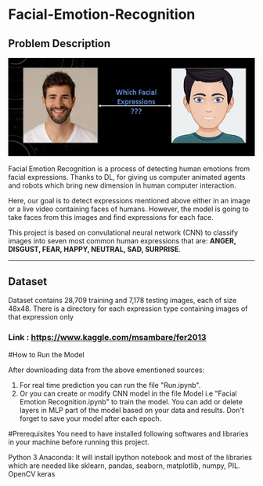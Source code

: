 # Facial-Emotion-Recognition

## Problem Description
![alt text]( https://github.com/coolamit1232/Facial-Emotion-Recognition/blob/master/Output/Readme.JPG "Problem Description")

Facial Emotion Recognition is a process of detecting human emotions from facial expressions.
Thanks to DL, for giving us computer animated agents and robots which bring new dimension in human computer interaction.

Here, our goal is to detect expressions mentioned above either in an image or a live video containing faces of humans. However, the model is going to take faces from this images and find expressions for each face.
 
This project is based on convulational neural network (CNN) to classify images into seven most common human expressions that are: **ANGER, DISGUST, FEAR, HAPPY, NEUTRAL, SAD, SURPRISE**.

---
## Dataset
Dataset contains 28,709 training and 7,178 testing images, each of size 48x48.
There is a directory for each expression type containing images of that expression only

### Link : https://www.kaggle.com/msambare/fer2013

#How to Run the Model

After downloading data from the above ementioned sources: 
1. For real time prediction you can run the file "Run.ipynb".
2. Or you can create or modify CNN model in the file Model i.e "Facial Emotion Recognition.ipynb" to train the model. You can add or delete layers in MLP part of the model based on your data and results. Don't forget to save your model after each epoch.


#Prerequisites
You need to have installed following softwares and libraries in your machine before running this project.

Python 3
Anaconda: It will install ipython notebook and most of the libraries which are needed like sklearn, pandas, seaborn, matplotlib, numpy, PIL.
OpenCV
keras

